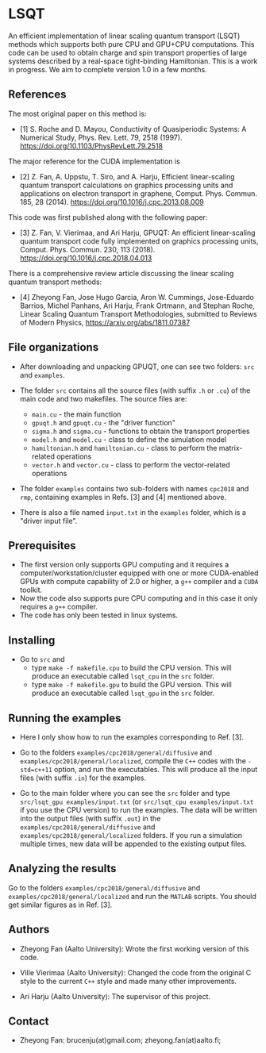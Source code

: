# LSQT

An efficient implementation of linear scaling quantum transport (LSQT) methods which supports both pure CPU and GPU+CPU computations. This code can be used to obtain charge and spin transport properties of large systems described by a real-space tight-binding Hamiltonian. This is a work in progress. We aim to complete version 1.0 in a few months.

## References

The most original paper on this method is:
* [1] S. Roche and D. Mayou, Conductivity of Quasiperiodic Systems: A Numerical Study, Phys. Rev. Lett. 79, 2518 (1997). https://doi.org/10.1103/PhysRevLett.79.2518 

The major reference for the CUDA implementation is 
* [2] Z. Fan, A. Uppstu, T. Siro, and A. Harju, Efficient linear-scaling quantum transport calculations on graphics processing units and applications on electron transport in graphene, Comput. Phys. Commun. 185, 28 (2014). https://doi.org/10.1016/j.cpc.2013.08.009

This code was first published along with the following paper:
* [3] Z. Fan, V. Vierimaa, and Ari Harju, GPUQT: An efficient linear-scaling quantum transport code fully implemented on graphics processing units, Comput. Phys. Commun. 230, 113 (2018). https://doi.org/10.1016/j.cpc.2018.04.013

There is a comprehensive review article discussing the linear scaling quantum transport methods:
* [4] Zheyong Fan, Jose Hugo Garcia, Aron W. Cummings, Jose-Eduardo Barrios, Michel Panhans, Ari Harju, Frank Ortmann, and Stephan Roche, Linear Scaling Quantum Transport Methodologies, submitted to Reviews of Modern Physics, https://arxiv.org/abs/1811.07387

## File organizations

* After downloading and unpacking GPUQT, one can see two folders: `src` and `examples`. 

* The folder `src` contains all the source files (with suffix `.h` or `.cu`) of the main code and two makefiles. The source files are:
    * `main.cu`                            - the main function
    * `gpuqt.h` and `gpuqt.cu`             - the "driver function"
    * `sigma.h` and `sigma.cu`             - functions to obtain the transport properties
    * `model.h` and `model.cu`             - class to define the simulation model
    * `hamiltonian.h` and `hamiltonian.cu` - class to perform the matrix-related operations
    * `vector.h` and `vector.cu`           - class to perform the vector-related operations
    
* The folder `examples` contains two sub-folders with names `cpc2018` and `rmp`, containing examples in Refs. [3] and [4] mentioned above.

* There is also a file named `input.txt` in the `examples` folder, which is a "driver input file".

## Prerequisites

* The first version only supports GPU computing and it requires a computer/workstation/cluster equipped with one or more CUDA-enabled GPUs with compute capability of 2.0 or higher, a `g++` compiler and a `CUDA` toolkit. 
* Now the code also supports pure CPU computing and in this case it only requires a `g++` compiler.
* The code has only been tested in linux systems.

## Installing

* Go to `src` and 
    * type `make -f makefile.cpu` to build the CPU version. This will produce an executable called `lsqt_cpu` in the `src` folder.
    * type `make -f makefile.gpu` to build the GPU version. This will produce an executable called `lsqt_gpu` in the `src` folder.

## Running the examples

* Here I only show how to run the examples corresponding to Ref. [3].

* Go to the folders `examples/cpc2018/general/diffusive` and `examples/cpc2018/general/localized`, compile the `C++` codes with the `-std=c++11` option, and run the executables. This will produce all the input files (with suffix `.in`) for the examples.
  
* Go to the main folder where you can see the `src` folder and type `src/lsqt_gpu examples/input.txt` (or `src/lsqt_cpu examples/input.txt` if you use the CPU version) to run the examples. The data will be written into the output files (with suffix `.out`) in the `examples/cpc2018/general/diffusive` and `examples/cpc2018/general/localized` folders. If you run a simulation multiple times, new data will be appended to the existing output files.

## Analyzing the results

Go to the folders `examples/cpc2018/general/diffusive` and `examples/cpc2018/general/localized` and run the `MATLAB` scripts. You should get similar figures as in Ref. [3].


## Authors

* Zheyong Fan (Aalto University): Wrote the first working version of this code.

* Ville Vierimaa (Aalto University): Changed the code from the original C style to the current `C++` style and made many other improvements.

* Ari Harju (Aalto University): The supervisor of this project.

## Contact

* Zheyong Fan: brucenju(at)gmail.com; zheyong.fan(at)aalto.fi;

